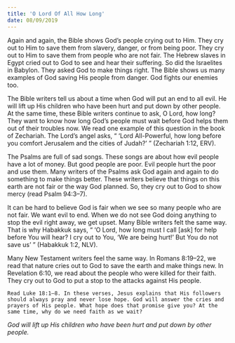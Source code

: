 ```yaml
---
title: 'O Lord Of All How Long'
date: 08/09/2019
---
```


Again and again, the Bible shows God’s people crying out to Him. They cry out to Him to save them from slavery, danger, or from being poor. They cry out to Him to save them from people who are not fair. The Hebrew slaves in Egypt cried out to God to see and hear their suffering. So did the Israelites in Babylon. They asked God to make things right. The Bible shows us many examples of God saving His people from danger. God fights our enemies too. 

The Bible writers tell us about a time when God will put an end to all evil. He will lift up His children who have been hurt and put down by other people. At the same time, these Bible writers continue to ask, O Lord, how long? They want to know how long God’s people must wait before God helps them out of their troubles now. We read one example of this question in the book of Zechariah. The Lord’s angel asks, “ ‘Lord All-Powerful, how long before you comfort Jerusalem and the cities of Judah?’ ” (Zechariah 1:12, ERV). 

The Psalms are full of sad songs. These songs are about how evil people have a lot of money. But good people are poor. Evil people hurt the poor and use them. Many writers of the Psalms ask God again and again to do something to make things better. These writers believe that things on this earth are not fair or the way God planned. So, they cry out to God to show mercy (read Psalm 94:3–7).

It can be hard to believe God is fair when we see so many people who are not fair. We want evil to end. When we do not see God doing anything to stop the evil right away, we get upset. Many Bible writers felt the same way. That is why Habakkuk says, “ ‘O Lord, how long must I call [ask] for help before You will hear? I cry out to You, ‘We are being hurt!’ But You do not save us’ ” (Habakkuk 1:2, NLV).

Many New Testament writers feel the same way. In Romans 8:19–22, we read that nature cries out to God to save the earth and make things new. In Revelation 6:10, we read about the people who were killed for their faith. They cry out to God to put a stop to the attacks against His people.

`Read Luke 18:1–8. In these verses, Jesus explains that His followers should always pray and never lose hope. God will answer the cries and prayers of His people. What hope does that promise give you? At the same time, why do we need faith as we wait?`

*God will lift up His children who have been hurt and put down by other people.*